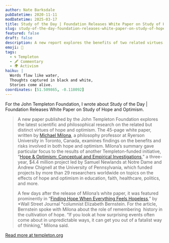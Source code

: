```yaml
---
author: Nate Barksdale
pubDatetime: 2020-11-11
modDatetime: 2025-03-17
title: Study of the Day | Foundation Releases White Paper on Study of Hope and Optimism
slug: study-of-the-day-foundation-releases-white-paper-on-study-of-hope-and-optimism
featured: false
draft: false
description: A new report explores the benefits of two related virtues.
emoji: 📝
tags:
  - 🌀 Templeton
  - 🖋️ Commentary
  - 🌍 Activism
haiku: |
  Words flow like water,
  Thoughts captured in black and white,
  Stories come alive.
coordinates: [51.509865, -0.118092]
---
```


For the John Templeton Foundation, I wrote about Study of the Day | Foundation Releases White Paper on Study of Hope and Optimism.

> A new paper published by the John Templeton Foundation explores the latest scientific and philosophical research on the related but distinct virtues of hope and optimism. The 45-page white paper, written by [Michael Milona](https://www.ryerson.ca/arts/about/new-hires/michael_milona/), a philosophy professor at Ryerson University in Toronto, Canada, examines findings on the benefits and risks involved in both hope and optimism. Milona’s summary gave particular focus to the results of another Templeton-funded initiative, “[Hope & Optimism: Conceptual and Empirical Investigations](https://www.templeton.org/grant/hope-and-optimism-conceptual-and-empirical-investigations),” a three-year, $4.4 million project led by Samuel Newlands at Notre Dame and Andrew Chignell at the University of Pennsylvania, which funded projects by more than 29 researchers worldwide on topics on the effects of hope and optimism in education, faith, healthcare, politics, and more.
>
> A few days after the release of Milona’s white paper, it was featured prominently in “[Finding Hope When Everything Feels Hopeless](https://www.wsj.com/articles/finding-hope-when-everything-feels-hopeless-11603816391),” by *Wall Street Journal *columnist Elizabeth Bernstein. For the article, Bernstein spoke with Milona about the role of remembering  history in the cultivation of hope. “If you look at how surprising events often come about in unpredictable ways, it can get you out of a fatalist way of thinking,” Milona said.

[Read more at templeton.org](https://www.templeton.org/news/foundation-releases-white-paper-on-study-of-hope-and-optimism)
